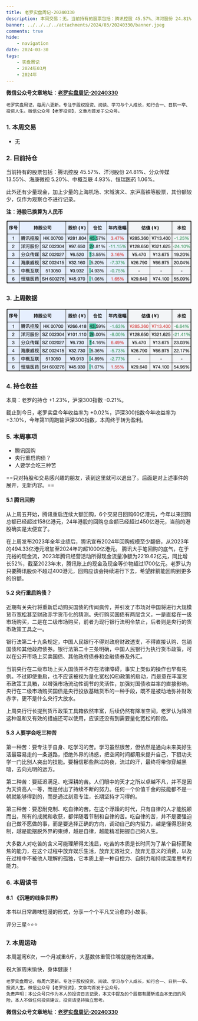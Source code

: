 ```yaml
---
title: 老罗实盘周记-20240330
description: 本周交易：无。当前持有的股票包括：腾讯控股 45.57%、洋河股份 24.81%、分众传媒 13.55%、海康微视 5.20%、中概互联 4.93%、恒瑞医药 1.06%。此外还有少量现金，加上少量的上海机场、宋城演义、京沪高铁等股票，其份额较少，仅作为观察仓不进行记录。本周：老罗的持仓 +1.23%，沪深300指数 -0.21%。截止到今日，老罗实盘今年收益率为 +0.02%，沪深300指数今年收益率为 +3.10%，今年第11周跑输沪深300指数，本周终于转为盈利。
banner: ../../../../attachments/2024/03/20240330/banner.jpeg
comments: true
hide:
    - navigation
date: 2024-03-30
tags:
    - 实盘周记
    - 2024年03月
    - 2024年
---
```


__微信公众号文章地址：[老罗实盘周记-20240330](https://mp.weixin.qq.com/s/uudoU2eJqOUBJZCHNz7cHA)__

```
老罗实盘周记，每周六更新。专注于股权投资、阅读、学习与个人成长，知行合一、日拱一卒、投资人生。微信公众号【老罗投资】，文章均首发于公众号。
```

### 1. 本周交易

+ 无

### 2. 目前持仓

当前持有的股票包括：腾讯控股 45.57%、洋河股份 24.81%、分众传媒 13.55%、海康微视 5.20%、中概互联 4.93%、恒瑞医药 1.06%。

此外还有少量现金，加上少量的上海机场、宋城演义、京沪高铁等股票，其份额较少，仅作为观察仓不进行记录。

**注：港股已换算为人民币**

![目前持仓](../../../attachments/2024/03/20240330/1.jpg)

### 3. 上周数据

![上周数据](../../../attachments/2024/03/20240330/2.jpg)

### 4. 持仓收益

本周：老罗的持仓 <span class="red">+1.23%</span>，沪深300指数 <span class="green">-0.21%</span>。 

截止到今日，老罗实盘今年收益率为 <span class="red">+0.02%</span>，沪深300指数今年收益率为 <span class="red">+3.10%</span>，今年第11周跑输沪深300指数，本周终于转为盈利。

### 5. 本周事项

+ 腾讯回购
+ 央行重启购债？
+ 人要学会吃三种苦

==只对持股和交易感兴趣的朋友，读到这里就可以退出了。后面是对上述事件的展开，无新内容。==

#### 5.1 腾讯回购

从上周五开始，腾讯重启连续大额回购，6个交易日回购60亿港元，今年以来回购总额已经超过158亿港元，24年港股的回购总金额已经超过450亿港元，当前的港股确实是太便宜了。

在上周发布2023年全年业绩后，腾讯宣布2024年回购规模至少翻倍，从2023年的494.33亿港元增加至2024年的超1000亿港元。 腾讯大手笔回购的底气，在于充裕的现金流，2023年腾讯经营活动所得现金流量净额为2219.62亿元，同比增长52%，截至2023年末，腾讯账上的现金及现金等价物超过1700亿元。老罗认为只要腾讯股价不超过400港元，回购应该会持续进行下去，希望胖鹅能回购到更多的份额。

#### 5.2 央行重启购债？

近期有关央行将重新启动购买国债的传闻疯传，并引发了市场对中国将进行大规模货币宽松甚至财政赤字货币化的猜测。央行购买国债有两层含义，一是直接在一级市场购买，二是在二级市场购买，前者为现行银行法明令禁止，后者则是央行的货币政策工具之一。

银行法第二十九条规定，中国人民银行不得对政府财政透支，不得直接认购、包销国债和其他政府债券。银行法第二十三条明确，中国人民银行为执行货币政策，可以在公开市场上买卖国债、其他政府债券和金融债券及外汇。

当前央行在二级市场上买入国债并不存在法律障碍，事实上类似的操作也早有先例。不过即使重启，也不应该被视为量化宽松(QE)政策的启动，而是意在丰富货币政策工具箱，以增强市场流动性调节的灵活性，加强对国债收益率的直接影响。央行在二级市场购买国债是央行投放基础货币的一种手段，既不是被动地弥补财政赤字，更不是什么央行大放水。

上周央行行长提到货币政策工具箱依然丰富，后续仍然有降准空间，老罗认为降准这种温和又有效的措施还可以使用，应该还没有到需要量化宽松的阶段。

#### 5.3 人要学会吃三种苦

第一种苦：要专注于自身、吃学习的苦。学习虽然很苦，但依然是通向未来美好生活最容易走的一条道路，拒绝外界的诱惑，把空闲时间都用来提升自己，下狠功夫学一门比别人突出的技能。要相信那些熬过的夜，流过的汗，最终将带你穿越黑暗，去向光明的远方。

第二种苦：要延迟满足、吃深耕的苦。人们眼中的天才之所以卓越不凡，并不是因为天资高人一等，而是付出了持续不断的努力。任何一个价值千金的技能都不是一朝就能够得到的，而是通过刻意专注，长期坚持才习得的。

第三种苦：要忍耐克制、吃自律的苦。在这个浮躁的时代，只有自律的人才能脱颖而出，所有的成就和收获，都伴随着节制和自律的苦。吃自律的苦，并不是要强迫自己做不愿做的事，而是要选择正确的方向，调动自己的内驱力，越是懂得忍耐克制，越是能摆脱外界的束缚，越是自律，越能精准把握自己的人生。

大多数人对吃苦的含义可能理解得太浅显，吃苦的本质是长时间为了某个目标而聚焦的能力，在这个过程中放弃娱乐生活，放弃无效社交，放弃无意义的消费，以及在过程中不被他人理解的孤独，它本质上是一种自控力、自制力和持续深度思考的能力。

### 6. 本周读书

#### 6.1 《沉睡的线条世界》

本书以日常趣味短漫的形式，分享一个个平凡又治愈的小故事。

评分三星⭐️⭐️⭐️️

### 7. 本周运动

本周遛弯6次，一个月减重6斤，大基数体重管住嘴就能有效减重。

祝大家周末愉快，身体健康！

```
老罗实盘周记，每周六更新。专注于股权投资、阅读、学习与个人成长，知行合一、日拱一卒、投资人生。微信公众号【老罗投资】，文章均首发于公众号。
免责声明：本公众号只作为本人的投资日志记录，本文中提及的个股都有腰斩或血本无归的风险，本人不做任何投资建议，投资请坚持独立思考。
```

__微信公众号文章地址：[老罗实盘周记-20240330](https://mp.weixin.qq.com/s/uudoU2eJqOUBJZCHNz7cHA)__